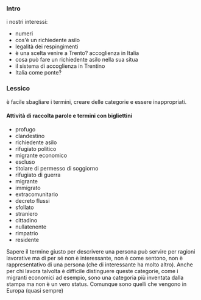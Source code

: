 ### Intro
i nostri interessi:
- numeri
- cos'è un richiedente asilo
- legalità dei respingimenti
- è una scelta venire a Trento? accoglienza in Italia
- cosa può fare un richiedente asilo nella sua situa
- il sistema di accoglienza in Trentino
- Italia come ponte?

### Lessico
è facile sbagliare i termini, creare delle categorie e essere inappropriati.
#### Attività di raccolta parole e termini con bigliettini
- profugo
- clandestino
- richiedente asilo
- rifugiato politico
- migrante economico
- escluso
- titolare di permesso di soggiorno
- rifugiato di guerra
- migrante
- immigrato
- extracomunitario
- decreto flussi 
- sfollato
- straniero
- cittadino
- nullatenente
- rimpatrio
- residente

Sapere il termine giusto per descrivere una persona può servire per ragioni lavorative ma di per sé non è interessante, non è come sentono, non è rappresentativo di una persona (che di interessante ha molto altro).
Anche per chi lavora talvolta è difficile distinguere queste categorie, come i migranti economici ad esempio, sono una categoria più inventata dalla stampa ma non è un vero status. Comunque sono quelli che vengono in Europa (quasi sempre) 